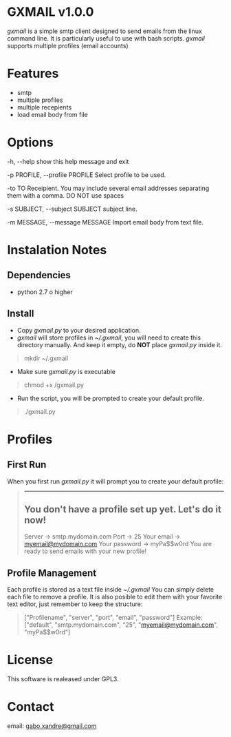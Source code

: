 # GXMAIL v1.0.0  

*gxmail* is a simple smtp client designed to send emails from the linux command line.
It is particularly useful to use with bash scripts. 
*gxmail* supports multiple profiles (email accounts)

# Features
* smtp
* multiple profiles
* multiple recepients
* load email body from file

# Options
  -h, --help            show this help message and exit
  
  -p PROFILE, --profile PROFILE
                        Select profile to be used.
                        
  -to TO                Receipient. You may include several email addresses
                        separating them with a comma. DO NOT use spaces
                        
  -s SUBJECT, --subject SUBJECT
                        subject line.
                        
  -m MESSAGE, --message MESSAGE
                        Import email body from text file.
                        

# Instalation Notes
## Dependencies
* python 2.7 o higher

## Install

* Copy *gxmail.py* to your desired application.
* *gxmail* will store profiles in *~/.gxmail*, you will need to create this directory manually. And keep it empty, do **NOT** place *gxmail.py* inside it.
> mkdir ~/.gxmail
* Make sure *gxmail.py* is executable
> chmod +x <path>/gxmail.py
* Run the script, you will be prompted to create your default profile.
> ./gxmail.py

# Profiles

## First Run
When you first run *gxmail.py* it will prompt you to create your default profile:
> -------------------------------------------------------
> You don't have a profile set up yet. Let's do it now!
> -------------------------------------------------------
> Server -> smtp.mydomain.com
> Port -> 25
> Your email -> myemail@mydomain.com
> Your password -> myPa$$w0rd
> You are ready to send emails with your new profile!

## Profile Management
Each profile is stored as a text file inside *~/.gxmail*
You can simply delete each file to remove a profile.
It is also posible to edit them with your favorite text editor, just remember to keep the structure:
> ["Profilename", "server", "port", "email", "password"]
Example:
> ["default", "smtp.mydomain.com", "25", "myemail@mydomain.com", "myPa$$w0rd"]

# License

This software is realeased under GPL3.

# Contact

email: gabo.xandre@gmail.com
